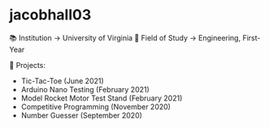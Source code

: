 # jacobhall03 
📚 Institution -> University of Virginia
🚀 Field of Study -> Engineering, First-Year

🧾 Projects:
 - Tic-Tac-Toe (June 2021)
 - Arduino Nano Testing (February 2021)
 - Model Rocket Motor Test Stand (February 2021)
 - Competitive Programming (November 2020)
 - Number Guesser (September 2020)
